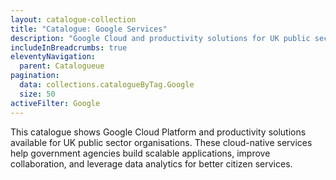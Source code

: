 ```yaml
---
layout: catalogue-collection
title: "Catalogue: Google Services"
description: "Google Cloud and productivity solutions for UK public sector organisations"
includeInBreadcrumbs: true
eleventyNavigation:
  parent: Catalogueue
pagination:
  data: collections.catalogueByTag.Google
  size: 50
activeFilter: Google
---
```


This catalogue shows Google Cloud Platform and productivity solutions available for UK public sector organisations. These cloud-native services help government agencies build scalable applications, improve collaboration, and leverage data analytics for better citizen services.
